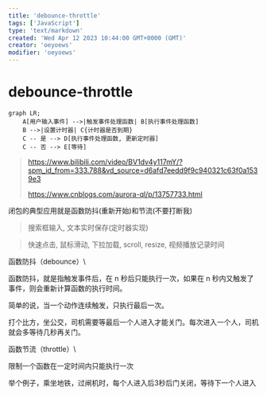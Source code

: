 ```yaml
---
title: 'debounce-throttle'
tags: ['JavaScript']
type: 'text/markdown'
created: 'Wed Apr 12 2023 10:44:00 GMT+0000 (GMT)'
creator: 'oeyoews'
modifier: 'oeyoews'
---
```


# debounce-throttle

```
graph LR;
    A[用户输入事件] -->|触发事件处理函数| B[执行事件处理函数]
    B -->|设置计时器| C{计时器是否到期}
    C -- 是 --> D[执行事件处理函数, 更新定时器]
    C -- 否 --> E[等待]
```

> <https://www.bilibili.com/video/BV1dv4y117mY/?spm_id_from=333.788&vd_source=d6afd7eedd9f9c940321c63f0a1539e3>
> 
> <https://www.cnblogs.com/aurora-ql/p/13757733.html>

闭包的典型应用就是函数防抖(重新开始)和节流(不要打断我)

> 搜索框输入, 文本实时保存(定时器实现)

> 快速点击, 鼠标滑动, 下拉加载, scroll, resize, 视频播放记录时间

函数防抖（debounce）\

函数防抖，就是指触发事件后，在 n 秒后只能执行一次，如果在 n 秒内又触发了事件，则会重新计算函数的执行时间。

简单的说，当一个动作连续触发，只执行最后一次。

打个比方，坐公交，司机需要等最后一个人进入才能关门。每次进入一个人，司机就会多等待几秒再关门。

函数节流（throttle）\

限制一个函数在一定时间内只能执行一次

举个例子，乘坐地铁，过闸机时，每个人进入后3秒后门关闭，等待下一个人进入
